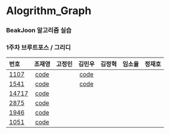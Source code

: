 ﻿# Alogrithm_Graph  

### BeakJoon 알고리즘 실습

### 1주차 브루트포스 / 그리디  
|번호|조재영|고정민|김민우|김정혁|임소율|정재호|
|:--|:---:|:---:|:---:|:---:|:---:|:---:|
|[1107](https://www.acmicpc.net/problem/1107)|[code](https://github.com/zojae031/Algorithm/blob/1Week/Zojae031/CodingTest/1107.cpp)||[code](https://github.com/KMinWoo/Alogrithm/blob/minwoo/minwoo/minwoo/minwoo/1107.cpp)|   
|[1541](https://www.acmicpc.net/problem/1541)|[code](https://github.com/zojae031/Algorithm/blob/1Week/Zojae031/CodingTest/1541.cpp)||[code](https://github.com/KMinWoo/Alogrithm/blob/minwoo/minwoo/minwoo/minwoo/1541.cpp)|
|[14717](https://www.acmicpc.net/problem/14717)|[code](https://github.com/zojae031/Algorithm/blob/1Week/Zojae031/CodingTest/14717.cpp)| 
|[2875](https://www.acmicpc.net/problem/2875)|[code](https://github.com/zojae031/Algorithm/blob/1Week/Zojae031/CodingTest/2875.cpp)|
|[1946](https://www.acmicpc.net/problem/1946)|[code](https://github.com/zojae031/Algorithm/blob/1Week/Zojae031/CodingTest/1946.cpp)| 
|[1051](https://www.acmicpc.net/problem/1051)|[code](https://github.com/zojae031/Algorithm/blob/1Week/Zojae031/CodingTest/1051.cpp)|

